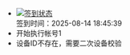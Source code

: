 - [![签到状态](https://github.com/womade/Cloud189-Actions/actions/workflows/main.yml/badge.svg?branch=main)](https://github.com/womade/Cloud189-Actions/actions/workflows/main.yml) <br> 签到时间：2025-08-14 18:45:39
- 开始执行帐号1
- 设备ID不存在，需要二次设备校验
